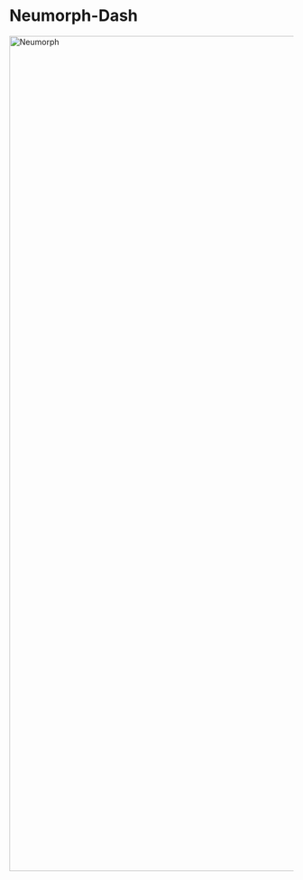 # Neumorph-Dash
<img width="1479" alt="Neumorph" src="https://user-images.githubusercontent.com/10698943/210131434-09c9f42b-bba0-4391-acc4-96d019ac39cb.png">
